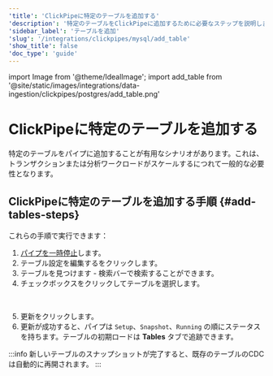```yaml
---
'title': 'ClickPipeに特定のテーブルを追加する'
'description': '特定のテーブルをClickPipeに追加するために必要なステップを説明します。'
'sidebar_label': 'テーブルを追加'
'slug': '/integrations/clickpipes/mysql/add_table'
'show_title': false
'doc_type': 'guide'
---
```


import Image from '@theme/IdealImage';
import add_table from '@site/static/images/integrations/data-ingestion/clickpipes/postgres/add_table.png'


# ClickPipeに特定のテーブルを追加する

特定のテーブルをパイプに追加することが有用なシナリオがあります。これは、トランザクションまたは分析ワークロードがスケールするにつれて一般的な必要性となります。

## ClickPipeに特定のテーブルを追加する手順 {#add-tables-steps}

これらの手順で実行できます：
1. [パイプを一時停止](./pause_and_resume.md)します。
2. テーブル設定を編集するをクリックします。
3. テーブルを見つけます - 検索バーで検索することができます。
4. チェックボックスをクリックしてテーブルを選択します。
<br/>
<Image img={add_table} border size="md"/>

5. 更新をクリックします。
6. 更新が成功すると、パイプは `Setup`、`Snapshot`、`Running` の順にステータスを持ちます。テーブルの初期ロードは **Tables** タブで追跡できます。

:::info
新しいテーブルのスナップショットが完了すると、既存のテーブルのCDCは自動的に再開されます。
:::
